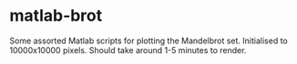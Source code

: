 # matlab-brot
Some assorted Matlab scripts for plotting the Mandelbrot set.
Initialised to 10000x10000 pixels.
Should take around 1-5 minutes to render.
